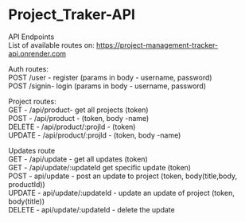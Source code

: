 # Project_Traker-API

API Endpoints <br />
List of available routes on: https://project-management-tracker-api.onrender.com <br />

Auth routes: <br />
POST /user - register (params in body - username, password)<br />
POST /signin- login  (params in body - username, password)<br />

Project routes:<br />
GET -  /api/product- get all projects (token)<br />
POST - /api/product - (token, body -name)<br />
DELETE - /api/product/:projId - (token)<br />
UPDATE - /api/product/:projId - (token, body -name)<br />

Updates route<br />
GET - /api/update - get all updates (token)<br />
GET - /api/update/:updateId get specific update (token)<br />
POST - api/update - post an update to project (token, body(title,body, productId))<br />
UPDATE - api/update/:updateId - update an update of project (token, body(title))<br />
DELETE - api/update/:updateId - delete the update<br />
